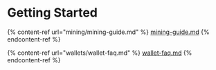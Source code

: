 # Getting Started

{% content-ref url="mining/mining-guide.md" %}
[mining-guide.md](mining/mining-guide.md)
{% endcontent-ref %}

{% content-ref url="wallets/wallet-faq.md" %}
[wallet-faq.md](wallets/wallet-faq.md)
{% endcontent-ref %}
